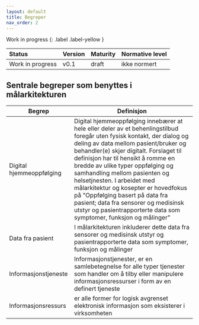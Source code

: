 ```yaml
---
layout: default
title: Begreper
nav_order: 2
---
```


Work in progress 
{: .label .label-yellow }

| Status | Version | Maturity | Normative level |
|:-------------|:------------------|:------|:-------|
| Work in progress | v0.1 | draft  | ikke normert |

## Sentrale begreper som benyttes i målarkitekturen 

|Begrep|Definisjon|
|------|-----------|
|Digital hjemmeoppfølging|Digital hjemmeoppfølging innebærer at hele eller deler av et behenlingstilbud foregår uten fysisk kontakt, der dialog og deling av data mellom pasient/bruker og behandler(e) skjer digitalt. Forslaget til definisjon har til hensikt å romme en bredde av ulike typer oppfølging og samhandling mellom pasienten og helsetjnesten. I arbeidet med målarkitektur og kosepter er hovedfokus på "Oppfølging basert på data fra pasient; data fra sensorer og medisinsk utstyr og pasientrapporterte data som symptomer, funksjon og målinger"
Data fra pasient|I målarkitekturen inkluderer dette data fra sensorer og medisinsk utstyr og pasientrapporterte data som symptomer, funksjon og målinger
Informasjonstjeneste|Informasjonstjenester, er en samlebetegnelse for alle typer tjenester som handler om å tilby eller manipulere informasjonsressurser i form av en definert tjeneste|
|Informasjonsressurs|er alle former for logisk avgrenset elektronisk informasjon som eksisterer i virksomheten|